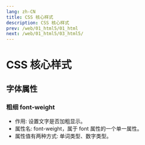 ```yaml
---
lang: zh-CN
title: CSS 核心样式
description: CSS 核心样式
prev: /web/01_html5/01_html
next: /web/01_html5/03_html5/
---
```


# CSS 核心样式

## 字体属性

### 粗细 font-weight

- 作用: 设置文字是否加粗显示。 
- 属性名: font-weight，属于 font 属性的一个单一属性。 
- 属性值有两种方式: 单词类型、数字类型。

